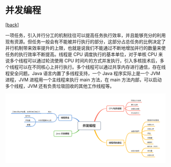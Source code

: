 # 并发编程 

[[back]](../READEME.md)

一项任务，引入并行分工的机制往往可以提高任务执行效率，并且能够充分的利用现有资源。但任务一般会有不能被并行执行的部分，这部分占总任务的比例决定了并行机制带来效率提升的上限，也就是说我们不能通过不断地增加并行的数量来使任务的执行效率不断提高。线程是 CPU 调度执行的基本单位，对于单核 CPU 来说多个线程可以通过轮流使用 CPU 时间片的方式并发执行，引入多核技术后，多个线程可以在不同核心上并行执行。多个线程可以通过共享内存进行通信，存在线程安全问题。Java 语言内置了多线程支持，一个 Java 程序实际上是一个 JVM 进程，JVM 进程用一个主线程来执行 main 方法，在 main 方法内部，可以启动多个线程，JVM 还有负责垃圾回收的其他工作线程等。

![脑图](./mind/3.并发编程.png)

